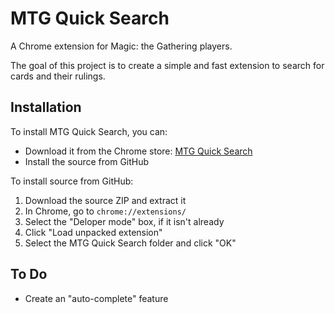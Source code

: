 # MTG Quick Search
A Chrome extension for Magic: the Gathering players.

The goal of this project is to create a simple and fast extension to search for cards and their rulings.

## Installation
To install MTG Quick Search, you can:

* Download it from the Chrome store: [MTG Quick Search](https://chrome.google.com/webstore/detail/mtg-quick-search/kpeklfciihciibdckffbdkicfoodkngo)
* Install the source from GitHub

To install source from GitHub:

1. Download the source ZIP and extract it
2. In Chrome, go to `chrome://extensions/`
3. Select the "Deloper mode" box, if it isn't already
4. Click "Load unpacked extension"
5. Select the MTG Quick Search folder and click "OK"

## To Do
* Create an "auto-complete" feature
